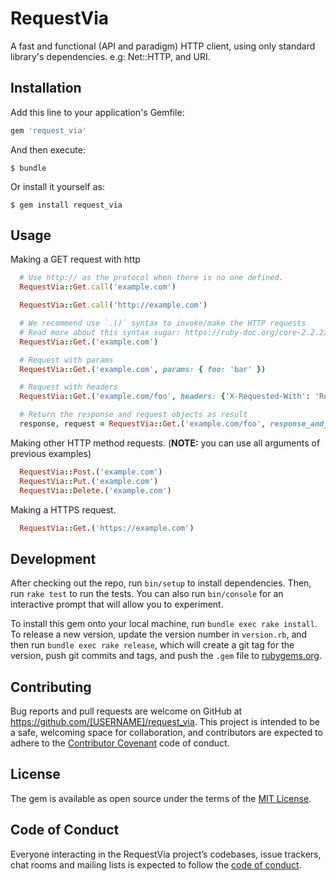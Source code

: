 # RequestVia

A fast and functional (API and paradigm) HTTP client, using only standard library's dependencies. e.g: Net::HTTP, and URI.

## Installation

Add this line to your application's Gemfile:

```ruby
gem 'request_via'
```

And then execute:

    $ bundle

Or install it yourself as:

    $ gem install request_via

## Usage

Making a GET request with http
```ruby
  # Use http:// as the protocol when there is no one defined.
  RequestVia::Get.call('example.com')

  RequestVia::Get.call('http://example.com')

  # We recommend use `.()` syntax to invoke/make the HTTP requests
  # Read more about this syntax sugar: https://ruby-doc.org/core-2.2.2/Proc.html#method-i-call
  RequestVia::Get.('example.com')

  # Request with params
  RequestVia::Get.('example.com', params: { foo: 'bar' })

  # Request with headers
  RequestVia::Get.('example.com/foo', headers: {'X-Requested-With': 'RequestVia gem' })

  # Return the response and request objects as result
  response, request = RequestVia::Get.('example.com/foo', response_and_request: true)
```

Making other HTTP method requests.
(**NOTE:** you can use all arguments of previous examples)
```ruby
  RequestVia::Post.('example.com')
  RequestVia::Put.('example.com')
  RequestVia::Delete.('example.com')
```

Making a HTTPS request.
```ruby
  RequestVia::Get.('https://example.com')
```

## Development

After checking out the repo, run `bin/setup` to install dependencies. Then, run `rake test` to run the tests. You can also run `bin/console` for an interactive prompt that will allow you to experiment.

To install this gem onto your local machine, run `bundle exec rake install`. To release a new version, update the version number in `version.rb`, and then run `bundle exec rake release`, which will create a git tag for the version, push git commits and tags, and push the `.gem` file to [rubygems.org](https://rubygems.org).

## Contributing

Bug reports and pull requests are welcome on GitHub at https://github.com/[USERNAME]/request_via. This project is intended to be a safe, welcoming space for collaboration, and contributors are expected to adhere to the [Contributor Covenant](http://contributor-covenant.org) code of conduct.

## License

The gem is available as open source under the terms of the [MIT License](http://opensource.org/licenses/MIT).

## Code of Conduct

Everyone interacting in the RequestVia project’s codebases, issue trackers, chat rooms and mailing lists is expected to follow the [code of conduct](https://github.com/[USERNAME]/request_via/blob/master/CODE_OF_CONDUCT.md).
